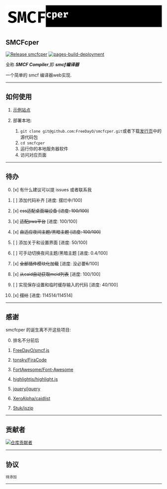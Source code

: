 #  ![smcfcper.tab.webp](assets/images/smcfcper.tab.webp)

##  SMCFcper

[![Release smcfcper](https://github.com/FreeDayO/smcfcper/actions/workflows/release.yml/badge.svg)](https://github.com/FreeDayO/smcfcper/actions/workflows/release.yml) [![pages-build-deployment](https://github.com/FreeDayO/smcfcper/actions/workflows/pages/pages-build-deployment/badge.svg)](https://github.com/FreeDayO/smcfcper/actions/workflows/pages/pages-build-deployment)

全称 ***SMCF Compiler***,即 ***smcf编译器***

一个简单的 smcf 编译器web实现.

---

## 如何使用

1. [示例站点](https://smcfcper.off.gs/)

2. 部署本地:

	1. `git clone git@github.com:FreeDayO/smcfcper.git`或者下载[发行页](https://github.com/FreeDayO/smcfcper/releases)中的源代码包
	2. `cd smcfcper`
	3. 运行你的本地服务器软件
	4. 访问对应页面

---
## 待办


0.  [x] 有什么建议可以提 issues 或者联系我

1.  [ ] 添加代码补齐 [进度: 摆烂中/100]
2.  [x] ~~css适配桌面端设备 [进度: 100/100]~~
3.  [x] ~~适配pwa平台~~ [进度: 100/100]
4.  [x] ~~自适应夜间主题/黑暗主题 [进度: 100/100]~~
5.  [ ] 添加关于和设置界面 [进度: 50/100]
6.  [ ] 可手动切换夜间主题/黑暗主题 [进度: 0.4/100]
7.  [x] ~~全部插件模块化加载~~ [进度: 没必要~~6~~/100]
8.  [x] ~~从caid自动获取mcid列表~~ [进度: 100/100]
9.  [ ] 实现保存设置和临时缓存输入的代码 [进度: 40/100]
10. [x] ~~摆烂~~ [进度: 114514/114514]

---

## 感谢

smcfcper 的诞生离不开这些项目:

0. 排名不分前后

1. [FreeDayO/smcf.js](https://github.com/FreeDayO/smcf.js)
2. [tonsky/FiraCode](https://github.com/tonsky/FiraCode)
3. [FortAwesome/Font-Awesome](https://github.com/FortAwesome/Font-Awesome)
4. [highlightjs/highlight.js](https://github.com/highlightjs/highlight.js)
5. [jquery/jquery](https://github.com/jquery/jquery)
6. [XeroAlpha/caidlist](https://github.com/XeroAlpha/caidlist)
7. [Stuk/jszip](https://github.com/Stuk/jszip)

---

## 贡献者

[![仓库贡献者](https://contrib.rocks/image?repo=XiaozhiSans/smcfcper)](https://github.com/XiaozhiSans/smcfcper/graphs/contributors)

---

## 协议

`待添加`

---
